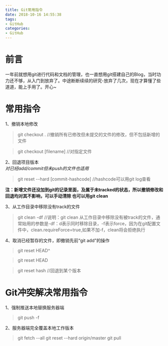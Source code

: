 ```yaml
---
title: Git常用指令
date: 2018-10-16 14:55:38
tags:
- GitHub
categories: 
- GitHub
---
```


# 前言
一年前就想用git进行代码和文档的管理，也一直想用git搭建自己的Blog，当时功力还不够，从入门到放弃了。中途断断续续的研究-放弃了几次，现在才算懂了些道道，能上手用了。开心~  
# 常用指令
1、撤销本地修改
> git checkout . //撤销所有已修改但未提交的文件的修改，但不包括新增的文件

> git checkout [filename] //对指定文件

2、回退项目版本  
*对已经add/commit但未push的文件也适用*
>git reset --hard [commit-hashcode] //hashcode可以用git log查看  

**注：新增文件还没加到git的记录里面，及属于未tracked的状态，所以撤销修改和回退均对其不影响，可以手动清除 也可以用git clean**

3、从工作目录中移除没有track的文件  
>git clean -df  //说明：git clean 从工作目录中移除没有被track的文件，通常始用的参数是-df：d表示同时移除目录，-f表示force，因为在git配置文件中，clean.requireForce=true,如果不加-f，clean将会拒绝执行

4、取消已经暂存的文件，即撤销先前“git add”的操作
>git reset HEAD^

>git reset HEAD <file>

>git reset hash  //回退到某个版本

# Git冲突解决常用指令
1、强制推送本地替换服务器端
>git push -f

2、服务器端完全覆盖本地工作版本
>git fetch --all
>git reset --hard origin/master
>git pull











